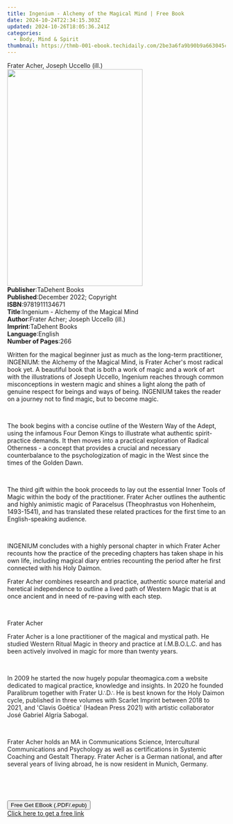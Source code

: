 ```yaml
---
title: Ingenium - Alchemy of the Magical Mind | Free Book
date: 2024-10-24T22:34:15.303Z
updated: 2024-10-26T18:05:36.241Z
categories:
  - Body, Mind & Spirit
thumbnail: https://thmb-001-ebook.techidaily.com/2be3a6fa9b90b9a663045c7c3c789f0ebbcd20e91a01d858ce5d59a09b3c57e3.jpg
---
```

<main id="book-container">
  <div class="flex flex-col">
    <div class="book-brief flex-1 py-6 px-4 sm:p-6 md:py-10 md:px-8">
      <!-- brief-->
      <div class="book-brief-main">Frater Acher, Joseph Uccello (ill.)</div>
    </div>
    <div
      class="book-meta-info flex-1 grid gap-4 col-start-1 col-end-3 row-start-1 sm:mb-6 sm:grid-cols-4 lg:gap-6 lg:col-start-2 lg:row-end-6 lg:row-span-6 lg:mb-0"
    >
      <div
        class="book-meta-info-left place-content-center mt-4 p-4 text-sm leading-6 col-start-2 col-span-2 dark:text-slate-400"
      >
        <img
          class="w-full h-500 object-cover rounded-lg sm:h-255 sm:col-span-2 lg:col-span-full"
          src="https://img-001-ebook.techidaily.com/898eb24d92cf26c382db09e30cab3fca9d597caa8e9372776495bf42b5123956.jpg"
          alt=""
          width="312"
          height="500"
        />
      </div>
      <div
        class="book-meta-info-right mt-2 col-start-1 row-start-2 col-span-3 self-center"
      >
        <!-- meta data  -->
        <div class="flex flex-col px-4 md:px-8">
          <div class="flex-1">
            <strong>Publisher</strong>:<span class="px-2">TaDehent Books</span>
          </div>
          <div class="flex-1">
            <strong>Published</strong>:<span class="px-2"
              >December 2022; Copyright</span
            >
          </div>
          <div class="flex-1">
            <strong>ISBN</strong>:<span class="px-2">9781911134671</span>
          </div>
          <div class="flex-1">
            <strong>Title</strong>:<span class="px-2"
              >Ingenium - Alchemy of the Magical Mind</span
            >
          </div>
          <div class="flex-1">
            <strong>Author</strong>:<span class="px-2"
              >Frater Acher; Joseph Uccello (ill.)</span
            >
          </div>
          <div class="flex-1">
            <strong>Imprint</strong>:<span class="px-2">TaDehent Books</span>
          </div>
          <div class="flex-1">
            <strong>Language</strong>:<span class="px-2">English</span>
          </div>
          <div class="flex-1">
            <strong>Number of Pages</strong>:<span class="px-2">266</span>
          </div>
        </div>
      </div>
    </div>
    <div class="book-description flex-1 py-6 px-4 sm:p-6 md:py-10 md:px-8">
      <div class="book-description-main">
        <div accordion-content="" id="description">
          <p>
            Written for the magical beginner just as much as the long-term
            practitioner, INGENIUM:&nbsp;the Alchemy of the Magical Mind, is
            Frater Acher's most radical book yet. A beautiful book that is both
            a work of magic and a work of art with the illustrations of Joseph
            Uccello, Ingenium reaches through common misconceptions in western
            magic and shines a light along the path of genuine respect
            for&nbsp;beings&nbsp;and&nbsp;ways of being.&nbsp;INGENIUM takes the
            reader on a journey not to&nbsp;find&nbsp;magic, but
            to&nbsp;become&nbsp;magic.
          </p>
          <p><br /></p>
          <p>
            The book begins with a concise outline of the Western Way of the
            Adept, using the infamous Four Demon Kings to illustrate what
            authentic spirit-practice demands. It then moves into a practical
            exploration of Radical Otherness - a concept that provides a crucial
            and necessary counterbalance to the psychologization of magic in the
            West since the times of the Golden Dawn.&nbsp;
          </p>
          <p><br /></p>
          <p>
            The third gift within the book proceeds to lay out the essential
            Inner Tools of Magic&nbsp;within the body of the practitioner.
            Frater Acher outlines the authentic and highly animistic magic of
            Paracelsus (Theophrastus von Hohenheim, 1493-1541), and has
            translated these related practices for the first time to an
            English-speaking audience.&nbsp;
          </p>
          <p><br /></p>
          <p>
            INGENIUM concludes with a highly personal chapter in which Frater
            Acher recounts how the practice of the preceding chapters has taken
            shape in his own life, including magical diary entries recounting
            the period after he first connected with his Holy Daimon.
          </p>
          <p>
            Frater Acher combines research and practice, authentic source
            material and heretical independence to outline a lived path of
            Western Magic that is at once ancient and in need of re-paving with
            each step.&nbsp;
          </p>
          <p><br /></p>
          <p>Frater Acher</p>
          <p>
            <span style="color: rgb(34, 34, 34)"
              >Frater Acher is a lone practitioner of the magical and mystical
              path. He studied Western Ritual Magic in theory and practice
              at&nbsp;I.M.B.O.L.C.&nbsp;and has been actively involved in magic
              for more than twenty years.</span
            >
          </p>
          <p><br /></p>
          <p>
            <span style="color: rgb(34, 34, 34)"
              >In 2009 he started the now hugely popular&nbsp;</span
            >theomagica.com<span style="color: rgb(34, 34, 34)"
              >&nbsp;a website dedicated to magical practice, knowledge and
              insights. In 2020 he founded Paralibrum together with Frater
              U∴D∴&nbsp;He is best known for the Holy Daimon cycle, published in
              three volumes with Scarlet Imprint between 2018 to 2021, and
              'Clavis Goêtica' (Hadean Press 2021) with artistic collaborator
              José Gabriel Algría Sabogal.</span
            >
          </p>
          <p><br /></p>
          <p>
            <span style="color: rgb(34, 34, 34)"
              >Frater Acher holds an MA in Communications Science, Intercultural
              Communications and Psychology as well as certifications in
              Systemic Coaching and Gestalt Therapy. Frater Acher is a German
              national, and after several years of living abroad, he is now
              resident in Munich, Germany.&nbsp;</span
            >
          </p>
          <p><br /></p>
          <p><br /></p>
        </div>
        <div class="accordion-fader"></div>
      </div>
    </div>
    <div class="book-excerpts flex-1 py-6 px-4 sm:p-6 md:py-10 md:px-8"></div>
    <div
      class="book-about-author flex-1 py-6 px-4 sm:p-6 md:py-10 md:px-8"
    ></div>
    <div class="book-free-get flex-1 py-6 px-4 sm:p-6 md:py-10 md:px-8">
      <button
        id="btn-free-get"
        class="bg-blue-500 hover:bg-blue-700 text-white font-bold py-2 px-4 rounded"
      >
        Free Get EBook (.PDF/.epub)
      </button>
      <div id="countdown-display" class="px-2 text-lg mt-2"></div>
      <a
        id="free-link"
        class="hidden bg-blue-500 hover:bg-blue-700 text-white font-bold py-2 px-4 rounded"
        href="https://www.ebooks.com/en-us/book/210727278/ingenium-alchemy-of-the-magical-mind/frater-acher/"
        target="_blank"
        >Click here to get a free link</a
      >
    </div>
    <script>
      let countdownTime = 0;
      let countdownInterval = null;
      document
        .getElementById('btn-free-get')
        .addEventListener('click', startCountdown);
      function startCountdown() {
        countdownTime = new Date().getTime() + 60000 * 3;
        countdownInterval = setInterval(updateCountdown, 1000);
        document.getElementById('btn-free-get').disabled = true;
        document
          .getElementById('btn-free-get')
          .classList.add('bg-gray-500', 'cursor-not-allowed');
      }
      function updateCountdown() {
        let currentTime = new Date().getTime();
        let timeLeft = countdownTime - currentTime;
        let secondsLeft = Math.floor(timeLeft / 1000);
        document.getElementById('countdown-display').innerHTML =
          `Remaining time: ${secondsLeft} seconds.`;
        if (secondsLeft <= 0) {
          clearInterval(countdownInterval);
          document.getElementById('btn-free-get').classList.add('hidden');
          document.getElementById('free-link').classList.remove('hidden');
          document.getElementById('countdown-display').innerHTML = '';
        }
      }
    </script>
  </div>
</main>

<ins class="adsbygoogle"
      style="display:block"
      data-ad-client="ca-pub-7571918770474297"
      data-ad-slot="8358498916"
      data-ad-format="auto"
      data-full-width-responsive="true"></ins>
    